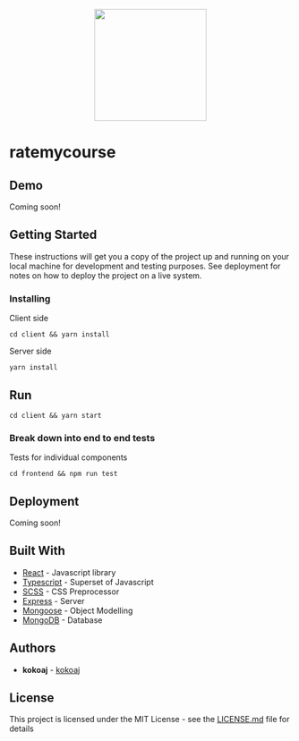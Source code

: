 
<p align="center">
  <img width="200" src="https://user-images.githubusercontent.com/43525282/82964148-90f42500-9f79-11ea-8e8b-e096367272c4.png"/>
</p>


# ratemycourse

## Demo

Coming soon!

## Getting Started

These instructions will get you a copy of the project up and running on your local machine for development and testing purposes. See deployment for notes on how to deploy the project on a live system.

### Installing

Client side

```
cd client && yarn install
```

Server side

```
yarn install
```


## Run

```
cd client && yarn start
```

### Break down into end to end tests

Tests for individual components

```
cd frontend && npm run test
```

## Deployment

Coming soon!

## Built With

* [React](https://reactjs.org/) - Javascript library
* [Typescript](https://www.typescriptlang.org) - Superset of Javascript
* [SCSS](https://sass-lang.com) - CSS Preprocessor
* [Express](http://expressjs.com) - Server
* [Mongoose](https://mongoosejs.com) - Object Modelling
* [MongoDB](https://www.mongodb.com) - Database

## Authors

* **kokoaj** - [kokoaj](https://github.com/kokiebisu)

## License

This project is licensed under the MIT License - see the [LICENSE.md](LICENSE.md) file for details

